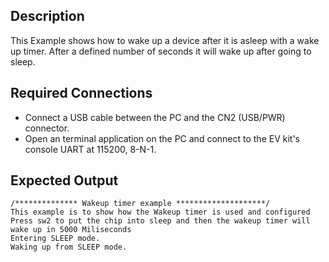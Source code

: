 ## Description
This Example shows how to wake up a device after it is asleep with a wake up timer.  After a defined number of seconds it will wake up after going to sleep.

## Required Connections

-   Connect a USB cable between the PC and the CN2 (USB/PWR) connector.
-   Open an terminal application on the PC and connect to the EV kit's console UART at 115200, 8-N-1.

## Expected Output

```
/************** Wakeup timer example ********************/
This example is to show how the Wakeup timer is used and configured
Press sw2 to put the chip into sleep and then the wakeup timer will wake up in 5000 Miliseconds
Entering SLEEP mode.
Waking up from SLEEP mode.
```
